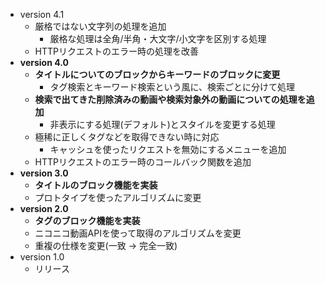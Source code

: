 * version 4.1
  - 厳格ではない文字列の処理を追加
    + 厳格な処理は全角/半角・大文字/小文字を区別する処理
  - HTTPリクエストのエラー時の処理を改善
* __version 4.0__
  - __タイトルについてのブロックからキーワードのブロックに変更__
    + タグ検索とキーワード検索という風に、検索ごとに分けて処理
  - __検索で出てきた削除済みの動画や検索対象外の動画についての処理を追加__
    + 非表示にする処理(デフォルト)とスタイルを変更する処理
  - 極稀に正しくタグなどを取得できない時に対応
    + キャッシュを使ったリクエストを無効にするメニューを追加
  - HTTPリクエストのエラー時のコールバック関数を追加
* __version 3.0__
  - __タイトルのブロック機能を実装__
  - プロトタイプを使ったアルゴリズムに変更
* __version 2.0__
  - __タグのブロック機能を実装__
  - ニコニコ動画APIを使って取得のアルゴリズムを変更
  - 重複の仕様を変更(一致 → 完全一致)
* version 1.0
  - リリース

